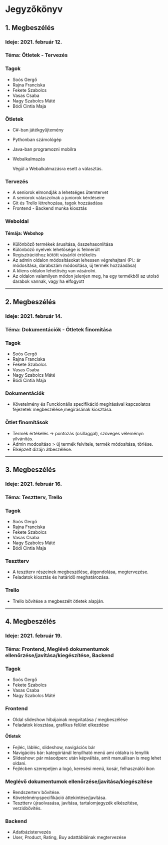 # Jegyzőkönyv

## 1. Megbeszélés
### Ideje: 2021. február 12.
### Téma: Ötletek - Tervezés
### Tagok
- Soós Gergő
- Rajna Franciska
- Fekete Szabolcs
- Vasas Csaba
- Nagy Szabolcs Máté
- Bódi Cintia Maja

### Ötletek
- C#-ban játékgyűjtemény
- Pythonban számológép
- Java-ban programozni mobilra
- Webalkalmazás

  Végül a Webalkalmazásra esett a választás.
  
### Tervezés
- A seniorok elmondják a lehetséges ütemtervet
- A seniorok válaszolnak a juniorok kérdéseire
- Git és Trello létrehozása, tagok hozzáadása
- Frontend - Backend munka kiosztás

### Weboldal
#### Témája: Webshop
- Különböző termékek árusítása, összehasonlítása
- Különböző nyelvek lehetősége is felmerült
- Regisztrációhoz kötött vásárlói értékelés
- Az admin oldalon módosításokat lehessen végrehajtani
(Pl.: ár módosítása, darabszám módosítása, új termék hozzáadása)
- A kliens oldalon lehetőség van vásárolni.
- Az oldalon valamilyen módon jelenjen meg, ha egy termékből az utolsó darabok vannak, vagy ha elfogyott

----------------------------------
## 2. Megbeszélés
### Ideje: 2021. február 14.
### Téma: Dokumentációk - Ötletek finomítása
### Tagok
- Soós Gergő
- Rajna Franciska
- Fekete Szabolcs
- Vasas Csaba
- Nagy Szabolcs Máté
- Bódi Cintia Maja

### Dokumentációk
- Követelmény és Funckionális specifikáció megírásával kapcsolatos fejezetek megbeszélése,megírásának kiosztása.

### Ötlet finomítások
- Termék értékelés -> pontozás (csillaggal), szöveges véleményn yilvánítás.
- Admin modosításo > új termék felvitele, termék módosítása, törlése.
- Elképzelt dizájn átbeszélése.

----------------------------------
## 3. Megbeszélés
### Ideje: 2021. február 16.
### Téma: Tesztterv, Trello
### Tagok
- Soós Gergő
- Rajna Franciska
- Fekete Szabolcs
- Vasas Csaba
- Nagy Szabolcs Máté
- Bódi Cintia Maja

### Tesztterv
- A tesztterv részeinek megbeszélése, átgondolása, megtervezése.
- Feladatok kiosztás és határidő meghatározása.

### Trello
- Trello bővítése a megbeszélt ötletek alapján.

----------------------------------
## 4. Megbeszélés
### Ideje: 2021. február 19.
### Téma: Frontend, Meglévő dokumentumok ellenőrzése/javítása/kiegészítése, Backend
### Tagok
- Soós Gergő
- Fekete Szabolcs
- Vasas Csaba
- Nagy Szabolcs Máté

### Frontend
- Oldal slideshow hibájainak megvitatása / megbeszélése
- Feladatok kiosztása, grafikus felület elkezdése

#### Ötletek
- Fejléc, lábléc, slideshow, navigációs bár
- Navigációs bár: kategóriánál lenyílható menü ami oldalra is lenyílik
- Slideshow: pár másodperc után képváltás, amit manuálisan is meg lehet oldani.
- Fejlécben szerepeljen a logó, keresési menü, kosár, felhasználói ikon

### Meglévő dokumentumok ellenőrzése/javítása/kiegészítése
- Rendszerterv bővítése.
- Követelményspecifikáció áttekintése/javítása.
- Tesztterv újraolvasása, javítása, tartalomjegyzék elkészítése, verzióbővítés.

### Backend
- Adatbázistervezés
- User, Product, Rating, Buy adattábláinak megtervezése